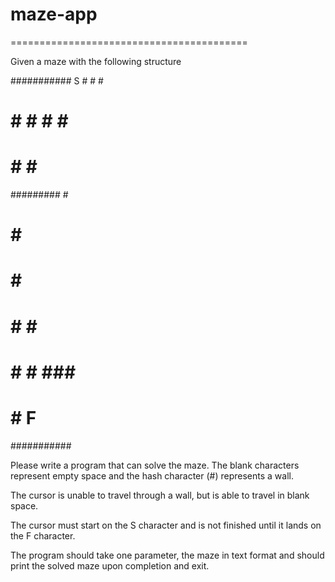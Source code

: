 # maze-app


=========================================

Given a maze with the following structure

###########
S #   #   #
# # # # # #
#   #   # #
######### #
# #       #
# # #######
# #   #   #
# # # ### #
#   #     F
###########

Please write a program that can solve the maze. The blank characters 
represent empty space and the hash character (#) represents a wall.

The cursor is unable to travel through a wall, but is able to travel
in blank space.

The cursor must start on the S character and is not finished until it
lands on the F character.

The program should take one parameter, the maze in text format and
should print the solved maze upon completion and exit.
